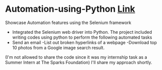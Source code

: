 # Automation-using-Python <a href="https://youtu.be/fG_Ry6i5PbU">Link</a>
Showcase Automation features using the Selenium framework
- Integrated the Selenium web driver into Python. The project included writing codes using python to perform the following automated tasks
- Send an email
-List out broken hyperlinks of a webpage
-Download top 10 photos from a Google image search result.

(I'm not allowed to share the code since it was my internship task as a Summer Intern at The Sparks Foundation)
I'll share my approach shortly.
